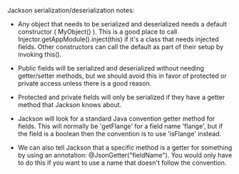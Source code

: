 
Jackson serialization/deserialization notes:

* Any object that needs to be serialized and deserialized needs a default constructor ( MyObject() ).  This is a good place to call Injector.getAppModule().inject(this) if it's a class that needs injected fields.  Other constructors can call the default as part of their setup by invoking this().

* Public fields will be serialized and deserialized without needing getter/setter methods, but we should avoid this in favor of protected or private access unless there is a good reason.

* Protected and private fields will only be serialized if they have a getter method that Jackson knows about.

* Jackson will look for a standard Java convention getter method for fields.  This will normally be 'getFlange' for a field name 'flange', but if the field is a boolean then the convention is to use 'isFlange' instead.

* We can also tell Jackson that a specific method is a getter for something by using an annotation:  @JsonGetter("fieldName").  You would only have to do this if you want to use a name that doesn't follow the convention.



